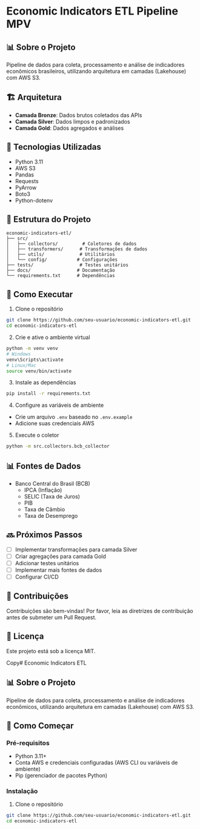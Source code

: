 # Economic Indicators ETL Pipeline MPV

## 📊 Sobre o Projeto
Pipeline de dados para coleta, processamento e análise de indicadores econômicos brasileiros, utilizando arquitetura em camadas (Lakehouse) com AWS S3.

## 🏗️ Arquitetura
- **Camada Bronze**: Dados brutos coletados das APIs
- **Camada Silver**: Dados limpos e padronizados
- **Camada Gold**: Dados agregados e análises

## 🔧 Tecnologias Utilizadas
- Python 3.11
- AWS S3
- Pandas
- Requests
- PyArrow
- Boto3
- Python-dotenv

## 📁 Estrutura do Projeto
```
economic-indicators-etl/
├── src/
│   ├── collectors/         # Coletores de dados
│   ├── transformers/      # Transformações de dados
│   ├── utils/             # Utilitários
│   └── config/           # Configurações
├── tests/                 # Testes unitários
├── docs/                 # Documentação
└── requirements.txt      # Dependências
```

## 🚀 Como Executar
1. Clone o repositório
```bash
git clone https://github.com/seu-usuario/economic-indicators-etl.git
cd economic-indicators-etl
```

2. Crie e ative o ambiente virtual
```bash
python -m venv venv
# Windows
venv\Scripts\activate
# Linux/Mac
source venv/bin/activate
```

3. Instale as dependências
```bash
pip install -r requirements.txt
```

4. Configure as variáveis de ambiente
- Crie um arquivo `.env` baseado no `.env.example`
- Adicione suas credenciais AWS

5. Execute o coletor
```bash
python -m src.collectors.bcb_collector
```

## 📊 Fontes de Dados
- Banco Central do Brasil (BCB)
  - IPCA (Inflação)
  - SELIC (Taxa de Juros)
  - PIB
  - Taxa de Câmbio
  - Taxa de Desemprego

## 🔜 Próximos Passos
- [ ] Implementar transformações para camada Silver
- [ ] Criar agregações para camada Gold
- [ ] Adicionar testes unitários
- [ ] Implementar mais fontes de dados
- [ ] Configurar CI/CD

## 🤝 Contribuições
Contribuições são bem-vindas! Por favor, leia as diretrizes de contribuição antes de submeter um Pull Request.

## 📝 Licença
Este projeto está sob a licença MIT.


Copy# Economic Indicators ETL

## 📊 Sobre o Projeto
Pipeline de dados para coleta, processamento e análise de indicadores econômicos, utilizando arquitetura em camadas (Lakehouse) com AWS S3.

## 🚀 Como Começar

### Pré-requisitos
- Python 3.11+
- Conta AWS e credenciais configuradas (AWS CLI ou variáveis de ambiente)
- Pip (gerenciador de pacotes Python)

### Instalação

1. Clone o repositório
```bash
git clone https://github.com/seu-usuario/economic-indicators-etl.git
cd economic-indicators-etl